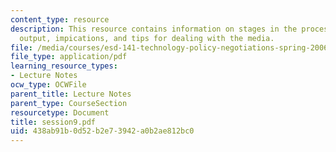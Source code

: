 ```yaml
---
content_type: resource
description: This resource contains information on stages in the process, substantive
  output, impications, and tips for dealing with the media.
file: /media/courses/esd-141-technology-policy-negotiations-spring-2006/438ab91b0d52b2e73942a0b2ae812bc0_session9.pdf
file_type: application/pdf
learning_resource_types:
- Lecture Notes
ocw_type: OCWFile
parent_title: Lecture Notes
parent_type: CourseSection
resourcetype: Document
title: session9.pdf
uid: 438ab91b-0d52-b2e7-3942-a0b2ae812bc0
---
```


